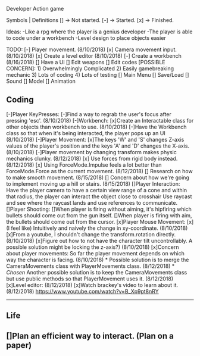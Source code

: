 Developer Action game

Symbols | Definitions
[] -> Not started.
[-] -> Started.
[x] -> Finished.

Ideas:
 -Like a rpg where the player is a genius developer
 -The player is able to code under a workbench
 -Level design to place objects easier


TODO:
 [-] Player movement. (8/10/2018)
 [x] Camera movement input. (8/10/2018)
 [x] Create a level editor (8/10/2018)
 [-] Create a workbench (8/16/2018)
	[] Have a UI
		[] Edit weapons
		[] Edit codes 
			[POSSIBLE CONCERN]: 1) Overwhelmingly Complicated 
								2) Easily gamebreaking mechanic 
								3) Lots of coding 
								4) Lots of testing
 [] Main Menu
	[] Save/Load
 [] Sound
 [] Model
	[] Animation

 Coding
 --------------------------------------------------------------------------------------------------------------------------------
[-]Player KeyPresses:
	[-]Find a way to regrab the user's focus after pressing 'esc'. (8/10/2018)
[-]Workbench:
	[x]Create an Interactable class for other objects than workbench to use. (8/10/2018)
	[-]Have the Workbench class so that when it's being interacted, the player pops up an UI (8/10/2018)
[-]Player Movement:
	[x]The keys 'W' and 'S' changes Z-axis values of the player's position and the keys 'A' and 'D' changes the X-axis. (8/10/2018)
	[-]Player movement by changing transform makes physic mechanics clunky. (8/12/2018)
		[x] Use forces from rigid body instead. (8/12/2018)
			[x] Using ForceMode.Impulse feels a lot better than ForceMode.Force as the current movement. (8/12/2018)
		[] Research on how to make smooth movement. (8/15/2018)
		[] Concern about how we're going to implement moving up a hill or stairs. (8/15/2018)
[]Player Interaction:
	[](Difficult:hard) Have the player camera to have a certain view range of a cone and within that radius, the player can interact the object close to crosshair
	[](Diffcult:Easy) Use raycast and see where the raycast lands and use references to communicate.
[]Player Shooting:
	[]When player is firing without aiming, it's hipfiring which bullets should come out from the gun itself.
	[]When player is firing with aim, the bullets should come out from the cursor.
[x]Player Mouse Movement:
	[x](I feel like) Intuitively and naively the change in xy-coordinate. (8/10/2018)
	[x]From a youtube, I shouldn't change the transform.rotation directly. (8/10/2018)
	[x]Figure out how to not have the character tilt uncontrollably. A possible solution might be locking the z-axis?) (8/10/2018)
	[x]Concern about player movements: So far the player movement depends on which way the character is facing. (8/10/2018)
		* Possible solution is to merge the CameraMovements class with PlayerMovements class. (8/12/2018)
		* *Chosen* Another possible solution is to keep the CameraMovements class but use public methods so that PlayerMovement uses it. (8/12/2018)
[x]Level editor: (8/12/2018)
	[x]Watch brackey's video to learn about it. (8/12/2018) https://www.youtube.com/watch?v=B_Xp9pt8nRY

--------------------------------------------------------------------------------------------------------------------------------

Life
--------------------------------------------------------------------------------------------------------------------------------
[]Plan an efficient way to interact. (Plan on a paper)
--------------------------------------------------------------------------------------------------------------------------------